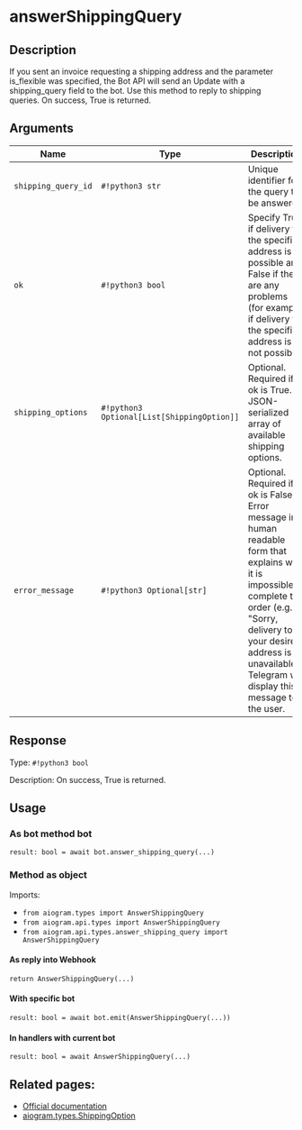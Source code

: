 # answerShippingQuery

## Description

If you sent an invoice requesting a shipping address and the parameter is_flexible was specified, the Bot API will send an Update with a shipping_query field to the bot. Use this method to reply to shipping queries. On success, True is returned.


## Arguments

| Name | Type | Description |
| - | - | - |
| `shipping_query_id` | `#!python3 str` | Unique identifier for the query to be answered |
| `ok` | `#!python3 bool` | Specify True if delivery to the specified address is possible and False if there are any problems (for example, if delivery to the specified address is not possible) |
| `shipping_options` | `#!python3 Optional[List[ShippingOption]]` | Optional. Required if ok is True. A JSON-serialized array of available shipping options. |
| `error_message` | `#!python3 Optional[str]` | Optional. Required if ok is False. Error message in human readable form that explains why it is impossible to complete the order (e.g. "Sorry, delivery to your desired address is unavailable'). Telegram will display this message to the user. |



## Response

Type: `#!python3 bool`

Description: On success, True is returned.


## Usage


### As bot method bot

```python3
result: bool = await bot.answer_shipping_query(...)
```

### Method as object

Imports:

- `from aiogram.types import AnswerShippingQuery`
- `from aiogram.api.types import AnswerShippingQuery`
- `from aiogram.api.types.answer_shipping_query import AnswerShippingQuery`

#### As reply into Webhook
```python3
return AnswerShippingQuery(...)
```

#### With specific bot
```python3
result: bool = await bot.emit(AnswerShippingQuery(...))
```

#### In handlers with current bot
```python3
result: bool = await AnswerShippingQuery(...)
```


## Related pages:

- [Official documentation](https://core.telegram.org/bots/api#answershippingquery)
- [aiogram.types.ShippingOption](../types/shipping_option.md)
